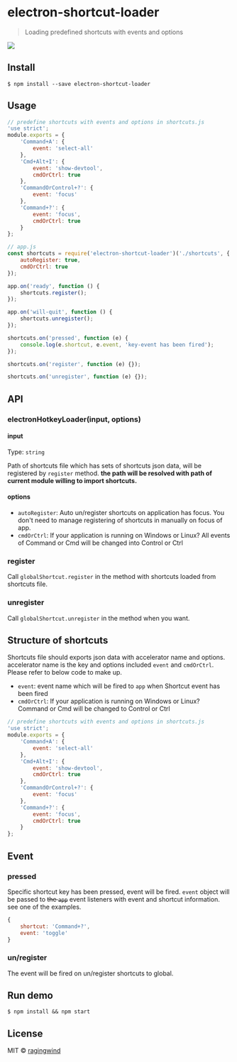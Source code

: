 # electron-shortcut-loader

> Loading predefined shortcuts with events and options

![](https://cloud.githubusercontent.com/assets/124117/11163454/1605df60-8b14-11e5-99b6-0ba3006528fb.png)

## Install

```
$ npm install --save electron-shortcut-loader
```


## Usage

```js
// predefine shortcuts with events and options in shortcuts.js
'use strict';
module.exports = {
	'Command+A': {
		event: 'select-all'
	},
	'Cmd+Alt+I': {
		event: 'show-devtool',
		cmdOrCtrl: true
	},
	'CommandOrControl+?': {
		event: 'focus'
	},
	'Command+?': {
		event: 'focus',
		cmdOrCtrl: true
	}
};

// app.js
const shortcuts = require('electron-shortcut-loader')('./shortcuts', {
	autoRegister: true,
	cmdOrCtrl: true
});

app.on('ready', function () {
	shortcuts.register();
});

app.on('will-quit', function () {
	shortcuts.unregister();
});

shortcuts.on('pressed', function (e) {
	console.log(e.shortcut, e.event, 'key-event has been fired');
});

shortcuts.on('register', function (e) {});

shortcuts.on('unregister', function (e) {});
```


## API

### electronHotkeyLoader(input, options)

#### input

Type: `string`

Path of shortcuts file which has sets of shortcuts json data, will be registered by `register` method. __the path will be resolved with path of current module willing to import shortcuts.__

#### options

- `autoRegister`: Auto un/register shortcuts on application has focus. You don't need to manage registering of shortcuts in manually on focus of app.
- `cmdOrCtrl`: If your application is running on Windows or Linux? All events of Command or Cmd will be changed into Control or Ctrl

### register

Call `globalShortcut.register` in the method with shortcuts loaded from shortcuts file.

### unregister

Call `globalShortcut.unregister` in the method when you want.

## Structure of shortcuts

Shortcuts file should exports json data with accelerator name and options. accelerator name is the key and options included `event` and `cmdOrCtrl`. Please refer to below code to make up.

- `event`: event name which will be fired to `app` when Shortcut event has been fired
- `cmdOrCtrl`: If your application is running on Windows or Linux? Command or Cmd will be changed to Control or Ctrl

```js
// predefine shortcuts with events and options in shortcuts.js
'use strict';
module.exports = {
	'Command+A': {
		event: 'select-all'
	},
	'Cmd+Alt+I': {
		event: 'show-devtool',
		cmdOrCtrl: true
	},
	'CommandOrControl+?': {
		event: 'focus'
	},
	'Command+?': {
		event: 'focus',
		cmdOrCtrl: true
	}
};
```

## Event

### pressed

Specific shortcut key has been pressed, event will be fired. `event` object will be passed to ~~the `app`~~ event listeners with event and shortcut information. see one of the examples.

```js
{
	shortcut: 'Command+?',
	event: 'toggle'
}
```

### un/register

The event will be fired on un/register shortcuts to global.

## Run demo

```
$ npm install && npm start
```

## License

MIT © [ragingwind](http://ragingwind.me)
